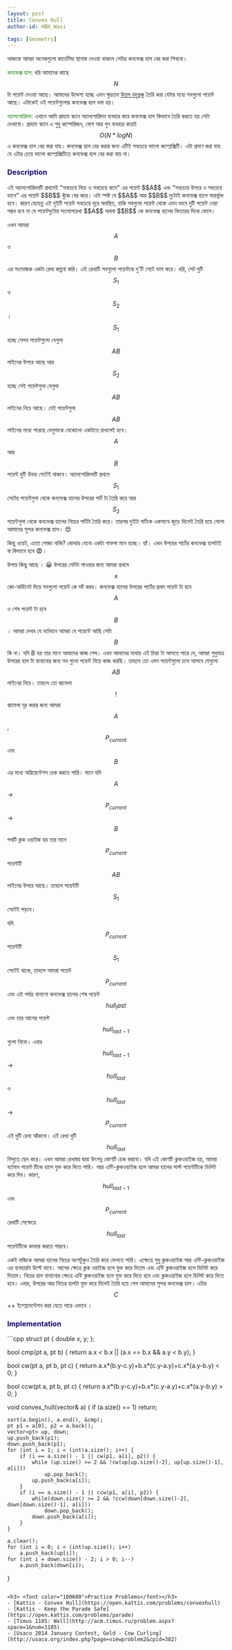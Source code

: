 ```yaml
---
layout: post
title: Convex Hull
author-id: HBK_Wasi

tags: [Geometry] 
---
```


আজকে আমরা অনেকগুলো কার্তেসিয় স্থানাঙ্ক দেওয়া থাকলে সেটার কনভেক্স হাল বের করা শিখবো।

<font color="green"> কনভেক্স হাল:</font> ধরি আমাদের কাছে $$N$$ টা পয়েন্ট দেওয়া আছে। আমাদের উদ্দেশ্য হচ্ছে এমন ক্ষুদ্রতম <a href = "https://en.wikipedia.org/wiki/Convex_polygon">উত্তল বহুভুজ</a> তৈরি করা যেটার মধ্যে সবগুলো পয়েন্ট আছে। এটাকেই ওই পয়েন্টগুলোর কনভেক্স হাল বলা হয়।

<font color="green"> অ্যালগোরিদম: </font>এখানে আমি গ্রাহাম স্ক্যান অ্যালগোরিদম ব্যবহার করে কনভেক্স হাল কিভাবে তৈরি করতে হয় সেটা দেখাবো। গ্রাহাম স্ক্যান এ শুধু কম্পেরিজন, যোগ আর গুন ব্যবহার করেই $$ O(N *logN) $$ এ কনভেক্স হাল বের করা যায়। কনভেক্স হাল বের করার জন্য এটিই সবচেয়ে ভালো কম্প্লেক্সিটি। এটা প্রমাণ করা যায় যে এটার চেয়ে ভালো কম্প্লেক্সিটিতে কনভেক্স হাল বের করা যায় না।

<h3> <font color="#100680"> Description </font> </h3>
এই অ্যালগোরিদমটি প্রথমেই "সবচেয়ে নিচে ও সবচেয়ে বামে" এর পয়েন্ট $$A$$ এবং "সবচেয়ে উপরে ও সবচেয়ে ডানে" এর পয়েন্ট $$B$$ খুঁজে বের করে। এটা স্পষ্ট যে $$A$$ আর $$B$$ দুটোই কনভেক্স হালে অন্তর্ভুক্ত হবে। কারণ যেহেতু এই দুইটি পয়েন্ট সবচেয়ে দূরে অবস্থিত, বাকি সবগুলো পয়েন্ট থেকে এমন ভাবে দুটি পয়েন্ট নেয়া সম্ভব হবে না যে পয়েন্টদুটোর সংযোগরেখা $$A$$ অথবা $$B$$ কে কনভেক্স হালের ভিতরের দিকে ফেলে।  

এখন আমরা $$A$$ ও $$B$$ এর সংযোজক একটা রেখা কল্পনা করি। এই রেখাটি সবগুলো পয়েন্টকে দু'টি সেটে ভাগ করে। ধরি, সেট দুটি $$S_1$$ও $$S_2$$ । $$S_1$$ হচ্ছে সেসব পয়েন্টগুলো যেগুলা $$AB$$ লাইনের উপরে আছে আর $$S_2$$ হচ্ছে সেই পয়েন্টগুলা যেগুলা $$AB$$ লাইনের নিচে আছে। যেই পয়েন্টগুলা $$AB$$ লাইনের মধ্যে পরেছে যেগুলাকে যেকোনো একটাতে রাখলেই হবে। $$A$$ আর $$B$$ পয়েন্ট দুটি উভয় সেটেই থাকবে। অ্যালগোরিদমটি প্রথমে $$S_1$$ সেটের পয়েন্টগুলা থেকে কনভেক্স হালের উপরের পার্ট টা তৈরি করে আর $$S_2$$ পয়েন্টগুলা থেকে কনভেক্স হালের নিচের পার্টটা তৈরি করে। তারপর দুইটা পার্টকে একসাথে জুড়ে দিলেই তৈরি হয়ে গেলো আমাদের সুন্দর কনভেক্স হাল। 😍

কিন্তু ওয়েট, এতো সোজা নাকি? কোথায় যেনো একটা গাফলা মনে হচ্ছে। হ্যাঁ। এখন উপরের পার্টের কনভেক্স হালটাই বা কিভাবে হবে 😨। 

উপায় কিন্তু আছে । 😀 উপরের সেটটা পাওয়ার জন্য আমরা প্রথমে $$x$$ কো-অর্ডিনেট দিয়ে সবগুলো পয়েন্ট কে সর্ট করব। কনভেক্স হালের উপরের পার্টের প্রথম পয়েন্ট টা হবে $$A$$ ও শেষ পয়েন্ট টা হবে $$B$$। আমরা দেখব যে বর্তমানে আমরা যে পয়েন্টে আছি সেটা $$B$$ কি না। যদি B হয় তার মানে আমাদের কাজ শেষ। এখন আমাদের মাথায় এই চিন্তা টা আসতে পারে যে, আমরা শুধুমাত্র উপরের হাল টা বানানোর জন্য সব গুলো পয়েন্ট নিয়ে কাজ করছি। তাহলে তো এমন পয়েন্টগুলো চলে আসবে যেগুলো $$AB$$ লাইনের নিচে। তাহলে তো ঝামেলা $$!$$ ঝামেলা দূর করার জন্য আমরা $$A$$, $$P_{current}$$ এবং $$B$$ এর মধ্যে অরিয়েন্টেশন চেক করতে পারি। মানে যদি $$A  $$    ->  $$P_{current}$$   ->  $$B$$ পথটি ক্লক ওয়াইজ হয় তার মানে $$P_{current}$$ পয়েন্টটি $$AB$$ লাইনের উপরে আছে। তাহলে পয়েন্টটি $$S_1$$ সেটেই পড়বে। 

যদি $$P_{current}$$ পয়েন্টটি $$S_1$$ সেটেই থাকে, তাহলে আমরা পয়েন্ট $$P_{current}$$ এবং এই পর্যন্ত বানানো কনভেক্স হালের শেষ পয়েন্ট $$hull_last$$ এবং তার আগের পয়েন্ট $$hull_{last-1}$$ গুলো নিবো। এবার $$hull_{last-1}$$ -> $$hull_{last}$$ ও $$hull_{last}$$ -> $$P_{current}$$ এই দুটি রেখা আঁকবো। এই রেখা দুটি $$hull_{last}$$ বিন্দুতে ছেদ করে। এখন আমরা রেখাদ্বয় দ্বারা উৎপন্ন কোণটি চেক করবো। যদি এই কোণটি ক্লকওয়াইজ হয়, আমরা বর্তমান পয়েন্ট টিকে হালে যুক্ত করে দিতে পারি। আর এন্টি-ক্লকওয়াইজ হলে আমরা হালের লাস্ট পয়েন্টটিকে ডিলিট করে দিব। কারণ, $$hull_{last-1}$$ এবং $$P_{current}$$ রেখাটি সেক্ষেত্রে $$hull_{last}$$ পয়েন্টটিকে কাভার করতে পারবে। 

একই লজিকে আমরা হালের নিচের  অংশটুকুও তৈরি করে ফেলতে পারি। এক্ষেত্রে শুধু ক্লকওয়াইজ আর এন্টি-ক্লকওয়াইজ এর ব্যবহারটা উল্টে যাবে। আগের ক্ষেত্রে  ক্লক ওয়াইজ হলে যুক্ত করে দিতাম এবং এন্টি ক্লকওয়াইজ হলে ডিলিট করে দিতাম।  নিচের হাল বানানোর ক্ষেত্রে এন্টি ক্লকওয়াইজ হলে যুক্ত করে দিতে হবে এবং ক্লকওয়াইজ হলে ডিলিট করে দিতে হবে।
এবার, উপরের আর নিচের হালটা যুক্ত করে দিলেই তৈরি হয়ে গেল আমাদের সুন্দর কনভেক্স হাল। এটার $$C$$++ ইম্প্লেমেন্টেশন করা যেতে পারে এভাবে ।

<h3 > <font color="#100680">Implementation</font> </h3>
```cpp
struct pt {
    double x, y;
};

bool cmp(pt a, pt b) {
    return a.x < b.x || (a.x == b.x && a.y < b.y);
}

bool cw(pt a, pt b, pt c) {
    return a.x*(b.y-c.y)+b.x*(c.y-a.y)+c.x*(a.y-b.y) < 0;
}

bool ccw(pt a, pt b, pt c) {
    return a.x*(b.y-c.y)+b.x*(c.y-a.y)+c.x*(a.y-b.y) > 0;
}

void convex_hull(vector<pt>& a) {
    if (a.size() == 1)
        return;

    sort(a.begin(), a.end(), &cmp);
    pt p1 = a[0], p2 = a.back();
    vector<pt> up, down;
    up.push_back(p1);
    down.push_back(p1);
    for (int i = 1; i < (int)a.size(); i++) {
        if (i == a.size() - 1 || cw(p1, a[i], p2)) {
            while (up.size() >= 2 && !cw(up[up.size()-2], up[up.size()-1], a[i]))
                up.pop_back();
            up.push_back(a[i]);
        }
        if (i == a.size() - 1 || ccw(p1, a[i], p2)) {
            while(down.size() >= 2 && !ccw(down[down.size()-2], down[down.size()-1], a[i]))
                down.pop_back();
            down.push_back(a[i]);
        }
    }

    a.clear();
    for (int i = 0; i < (int)up.size(); i++)
        a.push_back(up[i]);
    for (int i = down.size() - 2; i > 0; i--)
        a.push_back(down[i]);
}
```

<h3> <font color="100680">Practice Problems</font></h3>
- [Kattis - Convex Hull](https://open.kattis.com/problems/convexhull)
- [Kattis - Keep the Parade Safe](https://open.kattis.com/problems/parade)
- [Timus 1185: Wall](http://acm.timus.ru/problem.aspx?space=1&num=1185)
- [Usaco 2014 January Contest, Gold - Cow Curling](http://usaco.org/index.php?page=viewproblem2&cpid=382)

